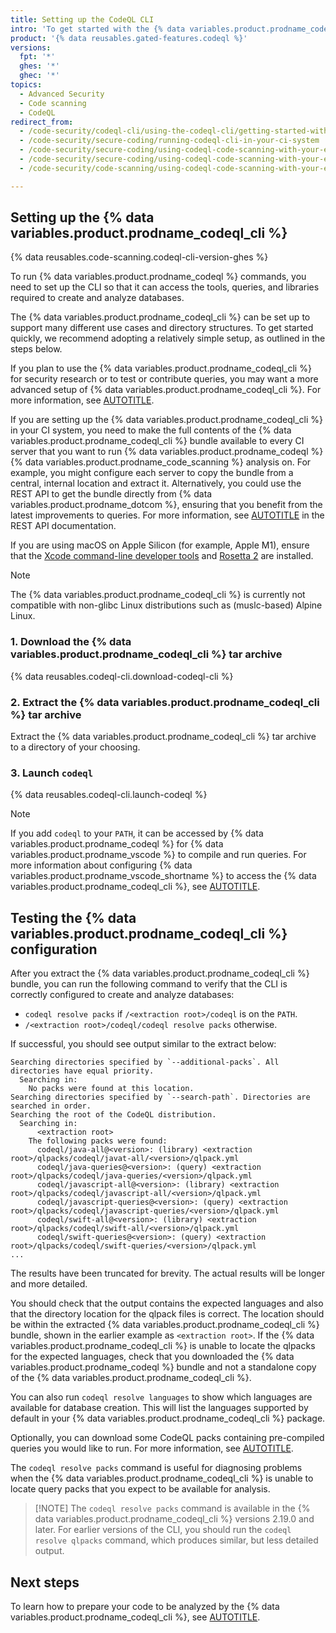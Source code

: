 ```yaml
---
title: Setting up the CodeQL CLI
intro: 'To get started with the {% data variables.product.prodname_codeql_cli %}, you need to download and set up the CLI so that it can access the tools and libraries required to create and analyze databases.'
product: '{% data reusables.gated-features.codeql %}'
versions:
  fpt: '*'
  ghes: '*'
  ghec: '*'
topics:
  - Advanced Security
  - Code scanning
  - CodeQL
redirect_from:
  - /code-security/codeql-cli/using-the-codeql-cli/getting-started-with-the-codeql-cli
  - /code-security/secure-coding/running-codeql-cli-in-your-ci-system
  - /code-security/secure-coding/using-codeql-code-scanning-with-your-existing-ci-system/running-codeql-cli-in-your-ci-system
  - /code-security/secure-coding/using-codeql-code-scanning-with-your-existing-ci-system/installing-codeql-cli-in-your-ci-system
  - /code-security/code-scanning/using-codeql-code-scanning-with-your-existing-ci-system/installing-codeql-cli-in-your-ci-system

---
```


## Setting up the {% data variables.product.prodname_codeql_cli %}

{% data reusables.code-scanning.codeql-cli-version-ghes %}

To run {% data variables.product.prodname_codeql %} commands, you need to set up the CLI so that it can access
the tools, queries, and libraries required to create and analyze databases.

The {% data variables.product.prodname_codeql_cli %} can be set up to support many different use cases and directory structures. To get started quickly, we recommend adopting a relatively simple setup, as outlined in the steps below.

If you plan to use the {% data variables.product.prodname_codeql_cli %} for security research or to test or contribute queries, you may want a more advanced setup of {% data variables.product.prodname_codeql_cli %}. For more information, see [AUTOTITLE](/code-security/codeql-cli/using-the-advanced-functionality-of-the-codeql-cli/advanced-setup-of-the-codeql-cli).

If you are setting up the {% data variables.product.prodname_codeql_cli %} in your CI system, you need to make the full contents of the {% data variables.product.prodname_codeql_cli %} bundle available to every CI server that you want to run {% data variables.product.prodname_codeql %} {% data variables.product.prodname_code_scanning %} analysis on. For example, you might configure each server to copy the bundle from a central, internal location and extract it. Alternatively, you could use the REST API to get the bundle directly from {% data variables.product.prodname_dotcom %}, ensuring that you benefit from the latest improvements to queries. For more information, see [AUTOTITLE](/rest/releases) in the REST API documentation.

If you are using macOS on Apple Silicon (for example, Apple M1), ensure that the [Xcode command-line developer
tools](https://developer.apple.com/downloads/index.action) and [Rosetta 2](https://support.apple.com/en-us/HT211861) are installed.

> [!NOTE]
> The {% data variables.product.prodname_codeql_cli %} is currently not compatible with non-glibc Linux distributions such as (muslc-based) Alpine Linux.

### 1. Download the {% data variables.product.prodname_codeql_cli %} tar archive

{% data reusables.codeql-cli.download-codeql-cli %}

### 2. Extract the {% data variables.product.prodname_codeql_cli %} tar archive

Extract the {% data variables.product.prodname_codeql_cli %} tar archive to a directory of your choosing.

### 3. Launch `codeql`

{% data reusables.codeql-cli.launch-codeql %}

> [!NOTE]
> If you add `codeql` to your `PATH`, it can be accessed by {% data variables.product.prodname_codeql %} for {% data variables.product.prodname_vscode %} to compile and run queries. For more information about configuring {% data variables.product.prodname_vscode_shortname %} to access the {% data variables.product.prodname_codeql_cli %}, see [AUTOTITLE](/code-security/codeql-for-vs-code/using-the-advanced-functionality-of-the-codeql-for-vs-code-extension/configuring-access-to-the-codeql-cli).

## Testing the {% data variables.product.prodname_codeql_cli %} configuration

After you extract the {% data variables.product.prodname_codeql_cli %} bundle, you can run the following command to verify that the CLI is correctly configured to create and analyze databases:

* `codeql resolve packs` if `/<extraction root>/codeql` is on the `PATH`.
* `/<extraction root>/codeql/codeql resolve packs` otherwise.

If successful, you should see output similar to the extract below:

```shell
Searching directories specified by `--additional-packs`. All directories have equal priority.
  Searching in:
    No packs were found at this location.
Searching directories specified by `--search-path`. Directories are searched in order.
Searching the root of the CodeQL distribution.
  Searching in:
      <extraction root>
    The following packs were found:
      codeql/java-all@<version>: (library) <extraction root>/qlpacks/codeql/javat-all/<version>/qlpack.yml
      codeql/java-queries@<version>: (query) <extraction root>/qlpacks/codeql/java-queries/<version>/qlpack.yml
      codeql/javascript-all@<version>: (library) <extraction root>/qlpacks/codeql/javascript-all/<version>/qlpack.yml
      codeql/javascript-queries@<version>: (query) <extraction root>/qlpacks/codeql/javascript-queries/<version>/qlpack.yml
      codeql/swift-all@<version>: (library) <extraction root>/qlpacks/codeql/swift-all/<version>/qlpack.yml
      codeql/swift-queries@<version>: (query) <extraction root>/qlpacks/codeql/swift-queries/<version>/qlpack.yml
...
```

The results have been truncated for brevity. The actual results will be longer and more detailed.

You should check that the output contains the expected languages and also that the directory location for the qlpack files is correct. The location should be within the extracted {% data variables.product.prodname_codeql_cli %} bundle, shown in the earlier example as `<extraction root>`. If the {% data variables.product.prodname_codeql_cli %} is unable to locate the qlpacks for the expected languages, check that you downloaded the {% data variables.product.prodname_codeql %} bundle and not a standalone copy of the {% data variables.product.prodname_codeql_cli %}.

You can also run `codeql resolve languages` to show which languages are available for database creation. This will list the languages supported by default in your {% data variables.product.prodname_codeql_cli %} package.

Optionally, you can download some CodeQL packs containing pre-compiled queries you would like to run. For more information, see [AUTOTITLE](/code-security/codeql-cli/getting-started-with-the-codeql-cli/customizing-analysis-with-codeql-packs).

The `codeql resolve packs` command is useful for diagnosing problems when the {% data variables.product.prodname_codeql_cli %} is unable to locate query packs that you expect to be available for analysis.

>[!NOTE] The `codeql resolve packs` command is available in the {% data variables.product.prodname_codeql_cli %} versions 2.19.0 and later. For earlier versions of the CLI, you should run the `codeql resolve qlpacks` command, which produces similar, but less detailed output.

## Next steps

To learn how to prepare your code to be analyzed by the {% data variables.product.prodname_codeql_cli %}, see [AUTOTITLE](/code-security/codeql-cli/getting-started-with-the-codeql-cli/preparing-your-code-for-codeql-analysis).
